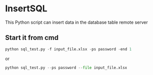 # InsertSQL
This Python script can insert data in the database table remote server

Start it from cmd
---
```python
python sql_test.py -f input_file.xlsx -ps password -end 1
```
or
```python
python sql_test.py --ps password --file input_file.xlsx
```
